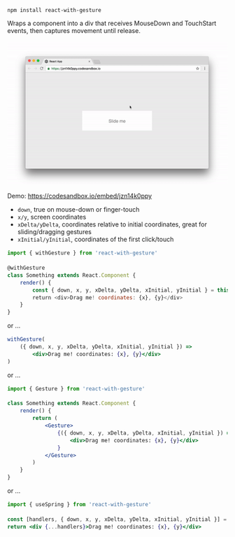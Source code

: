     npm install react-with-gesture
    
Wraps a component into a div that receives MouseDown and TouchStart events, then captures movement until release.

<p align="middle">
  <img src="assets/button.gif" width="600"/>
</p>

Demo: https://codesandbox.io/embed/jzn14k0ppy

* `down`, true on mouse-down or finger-touch
* `x/y`, screen coordinates
* `xDelta/yDelta`, coordinates relative to initial coordinates, great for sliding/dragging gestures
* `xInitial/yInitial`, coordinates of the first click/touch

```jsx
import { withGesture } from 'react-with-gesture'

@withGesture
class Something extends React.Component {
    render() {
        const { down, x, y, xDelta, yDelta, xInitial, yInitial } = this.props
        return <div>Drag me! coordinates: {x}, {y}</div>
    }
}
```

or ...

```jsx
withGesture(
    ({ down, x, y, xDelta, yDelta, xInitial, yInitial }) => 
        <div>Drag me! coordinates: {x}, {y}</div>
)
```

or ...


```jsx
import { Gesture } from 'react-with-gesture'

class Something extends React.Component {
    render() {
        return (
            <Gesture>
                {({ down, x, y, xDelta, yDelta, xInitial, yInitial }) =>
                    <div>Drag me! coordinates: {x}, {y}</div>
                }
            </Gesture>
        )
    }
}
```

or ...

```jsx
import { useSpring } from 'react-with-gesture'

const [handlers, { down, x, y, xDelta, yDelta, xInitial, yInitial }] = useGesture()
return <div {...handlers}>Drag me! coordinates: {x}, {y}</div>
```